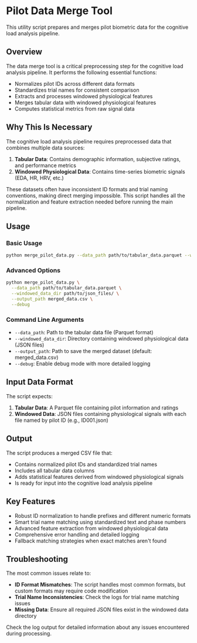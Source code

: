 # Pilot Data Merge Tool

This utility script prepares and merges pilot biometric data for the cognitive load analysis pipeline.

## Overview

The data merge tool is a critical preprocessing step for the cognitive load analysis pipeline. It performs the following essential functions:

- Normalizes pilot IDs across different data formats
- Standardizes trial names for consistent comparison
- Extracts and processes windowed physiological features
- Merges tabular data with windowed physiological features
- Computes statistical metrics from raw signal data

## Why This Is Necessary

The cognitive load analysis pipeline requires preprocessed data that combines multiple data sources:

1. **Tabular Data**: Contains demographic information, subjective ratings, and performance metrics
2. **Windowed Physiological Data**: Contains time-series biometric signals (EDA, HR, HRV, etc.)

These datasets often have inconsistent ID formats and trial naming conventions, making direct merging impossible. This script handles all the normalization and feature extraction needed before running the main pipeline.

## Usage

### Basic Usage

```bash
python merge_pilot_data.py --data_path path/to/tabular_data.parquet --windowed_data_dir path/to/json_files/
```

### Advanced Options

```bash
python merge_pilot_data.py \
  --data_path path/to/tabular_data.parquet \
  --windowed_data_dir path/to/json_files/ \
  --output_path merged_data.csv \
  --debug
```

### Command Line Arguments

- `--data_path`: Path to the tabular data file (Parquet format)
- `--windowed_data_dir`: Directory containing windowed physiological data (JSON files)
- `--output_path`: Path to save the merged dataset (default: merged_data.csv)
- `--debug`: Enable debug mode with more detailed logging

## Input Data Format

The script expects:

1. **Tabular Data**: A Parquet file containing pilot information and ratings
2. **Windowed Data**: JSON files containing physiological signals with each file named by pilot ID (e.g., ID001.json)

## Output

The script produces a merged CSV file that:

- Contains normalized pilot IDs and standardized trial names
- Includes all tabular data columns
- Adds statistical features derived from windowed physiological signals
- Is ready for input into the cognitive load analysis pipeline

## Key Features

- Robust ID normalization to handle prefixes and different numeric formats
- Smart trial name matching using standardized text and phase numbers
- Advanced feature extraction from windowed physiological data
- Comprehensive error handling and detailed logging
- Fallback matching strategies when exact matches aren't found

## Troubleshooting

The most common issues relate to:

- **ID Format Mismatches**: The script handles most common formats, but custom formats may require code modification
- **Trial Name Inconsistencies**: Check the logs for trial name matching issues
- **Missing Data**: Ensure all required JSON files exist in the windowed data directory

Check the log output for detailed information about any issues encountered during processing.

